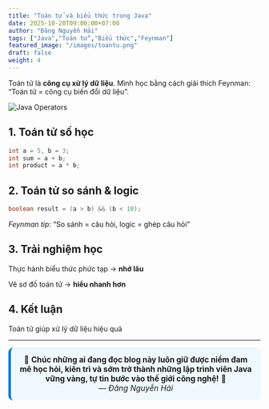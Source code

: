 ```yaml
---
title: "Toán tử và biểu thức trong Java"
date: 2025-10-20T09:00:00+07:00
author: "Đăng Nguyễn Hải"
tags: ["Java","Toán tử","Biểu thức","Feynman"]
featured_image: "/images/toantu.png"
draft: false
weight: 4
---
```


Toán tử là **công cụ xử lý dữ liệu**. Mình học bằng cách giải thích Feynman: “Toán tử = công cụ biến đổi dữ liệu”.<!--more-->

![Java Operators](/dangcode-blog/images/toantu.png)

## 1. Toán tử số học

```java
int a = 5, b = 3;
int sum = a + b;
int product = a * b;
```
## 2. Toán tử so sánh & logic

```java
boolean result = (a > b) && (b < 10);
```

*Feynman tip:* “So sánh = câu hỏi, logic = ghép câu hỏi”

## 3. Trải nghiệm học

Thực hành biểu thức phức tạp → **nhớ lâu**

Vẽ sơ đồ toán tử → **hiểu nhanh hơn**

## 4. Kết luận

Toán tử giúp xử lý dữ liệu hiệu quả

---
<div style="text-align:center; background:#f0f8ff; border-left:5px solid #007acc; border-radius:10px; padding:15px; font-size:1.1em;">
🎯 <strong>Chúc những ai đang đọc blog này luôn giữ được niềm đam mê học hỏi, kiên trì và sớm trở thành những lập trình viên Java vững vàng, tự tin bước vào thế giới công nghệ!</strong> 🚀  
<br><em>— Đăng Nguyễn Hải</em>
</div>

